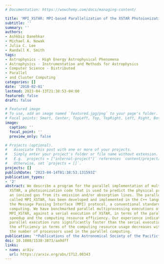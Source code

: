 ```yaml
---
# Documentation: https://wowchemy.com/docs/managing-content/

title: 'MPI_XSTAR: MPI-based Parallelization of the XSTAR Photoionization Program'
subtitle: ''
summary: ''
authors:
- Ashkbiz Danehkar
- Michael A. Nowak
- Julia C. Lee
- Randall K. Smith
tags:
- Astrophysics - High Energy Astrophysical Phenomena
- Astrophysics - Instrumentation and Methods for Astrophysics
- Computer Science - Distributed
- Parallel
- and Cluster Computing
categories: []
date: '2018-02-01'
lastmod: 2023-04-13T21:38:53-04:00
featured: false
draft: false

# Featured image
# To use, add an image named `featured.jpg/png` to your page's folder.
# Focal points: Smart, Center, TopLeft, Top, TopRight, Left, Right, BottomLeft, Bottom, BottomRight.
image:
  caption: ''
  focal_point: ''
  preview_only: false

# Projects (optional).
#   Associate this post with one or more of your projects.
#   Simply enter your project's folder or file name without extension.
#   E.g. `projects = ["internal-project"]` references `content/project/deep-learning/index.md`.
#   Otherwise, set `projects = []`.
projects: []
publishDate: '2023-04-14T01:38:53.131593Z'
publication_types:
- '2'
abstract: We describe a program for the parallel implementation of multiple runs of
  XSTAR, a photoionization code that is used to predict the physical properties of
  an ionized gas from its emission and/or absorption lines. The parallelization program,
  called MPI_XSTAR, has been developed and implemented in the C++ language by using
  the Message Passing Interface (MPI) protocol, a conventional standard of parallel
  computing. We have benchmarked parallel multiprocessing executions of XSTAR, using
  MPI_XSTAR, against a serial execution of XSTAR, in terms of the parallelization
  speedup and the computing resource efficiency. Our experience indicates that the
  parallel execution runs significantly faster than the serial execution, however,
  the efficiency in terms of the computing resource usage decreases with increasing
  the number of processors used in the parallel computing.
publication: '*Publications of the Astronomical Society of the Pacific*'
doi: 10.1088/1538-3873/aa9dff
links:
- name: arXiv
  url: https://arxiv.org/abs/1712.00343
---
```

